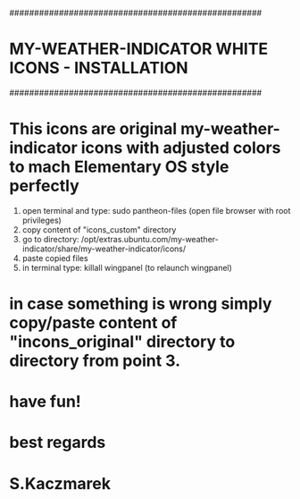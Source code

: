 ###################################################
# MY-WEATHER-INDICATOR WHITE ICONS - INSTALLATION #
###################################################

# This icons are original my-weather-indicator icons with adjusted colors to mach Elementary OS style perfectly

1. open terminal and type: sudo pantheon-files (open file browser with root privileges)
2. copy content of "icons_custom" directory
3. go to directory: /opt/extras.ubuntu.com/my-weather-indicator/share/my-weather-indicator/icons/
4. paste copied files
5. in terminal type: killall wingpanel (to relaunch wingpanel)

# in case something is wrong simply copy/paste content of "incons_original" directory to directory from point 3.

# have fun!

# best regards
# S.Kaczmarek
